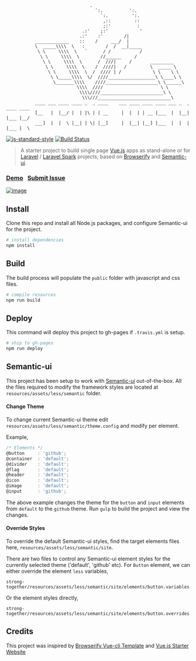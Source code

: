```                 
                                .   
                                  `:.          ':.
                                    `:.         ':.
                                     ,::         ::
                                     ;:'          :
                             .:'    ;:'            '               
                            .:'    :'        /|     
           _____________    ::    /     ___/  |     
           \  _____\\\\  \   :        /  /  __|_____
            \ \     \\\\  \   `      / /           /
             \ \     \\\\  \        //______     /  
              \ \     \\\\  \      /  ///|     /       _________
               \ \     \\\\  \    /  ////|   /         \  _____ \
                \ \     \\\\  \  /  //// | /            \ \    \ \
                 \ \_____\\\\  \/  ////__________________\ \____\ \     
                  \_______\\\\    ////____________________\ \______\      
                           \\\\  ////                      \ \
                            \\\\////________________________\ \
                             \\\///____________________________\
           ____ ___ ____ ____ _  _ ____    ___ ____ ____ ____ ___ _  _ ____ ____
           [__   |  |__/ |  | |\ | | __     |  |  | | __ |___  |  |__| |___ |__/
           ___]  |  |  \ |__| | \| |__]     |  |__| |__] |___  |  |  | |___ |  \
```
[![js-standard-style](https://img.shields.io/badge/code%20style-standard-brightgreen.svg)](http://standardjs.com/) [![Build Status](https://travis-ci.org/websemantics/strong-together.svg?branch=master)](https://travis-ci.org/websemantics/strong-together)


>  A starter project to build single page [Vue.js](https://vuejs.org) apps as stand-alone or for [Laravel](https://laravel.com) / [Laravel Spark](https://spark.laravel.com) projects; based on [Browserify](http://browserify.org/)
and [Semantic-ui](http://semantic-ui.com/).

### [Demo](http://websemantics.github.io/strong-together)&nbsp;&nbsp;&nbsp;[Submit Issue](https://github.com/websemantics/strong-together/issues)

[![image](https://raw.githubusercontent.com/websemantics/strong-together/gh-pages/img/screenshot.png)](http://websemantics.github.io/strong-together)

## Install

Clone this repo and install all Node.js packages, and configure Semantic-ui for the project.

``` bash
# install dependencies
npm install
```


## Build

The build process will populate the `public` folder with javascript and css files.

``` bash
# compile resources
npm run build
```


## Deploy

This command will deploy this project to gh-pages if `.travis.yml` is setup.

``` bash
# ship to gh-pages
npm run deploy
```


## Semantic-ui

This project has been setup to work with [Semantic-ui](http://semantic-ui.com) out-of-the-box. All the files required to modify the framework styles are located at `resources/assets/less/semantic` folder.


#### Change Theme

To change current Semantic-ui theme edit `resources/assets/less/semantic/theme.config` and modify per element.

Example,

```js
/* Elements */
@button     : 'github';
@container  : 'default';
@divider    : 'default';
@flag       : 'default';
@header     : 'default';
@icon       : 'default';
@image      : 'default';
@input      : 'github';
```

The above example changes the theme for the `button` and `input` elements from `default` to the `github` theme. Run `gulp` to build the project and view the changes.


#### Override Styles

To override the default Semantic-ui styles, find the target elements files here,  `resources/assets/less/semantic/site`.

There are two files to control any Semantic-ui element styles for the currently selected theme ('default', 'github' etc). For `Button` element, we can either override the element `less` variables,

```
strong-together/resources/assets/less/semantic/site/elements/button.variables
```

Or the element styles directly,

```
strong-together/resources/assets/less/semantic/site/elements/button.overrides
```


## Credits
This project was inspired by [Browserify Vue-cli Template](https://github.com/vuejs-templates/browserify) and [Vue.js Starter Website](https://github.com/layer7be/vue-starter)
